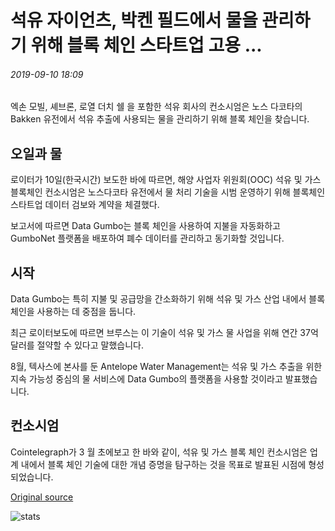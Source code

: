 # 석유 자이언츠, 박켄 필드에서 물을 관리하기 위해 블록 체인 스타트업 고용 ...

###### 2019-09-10 18:09

엑손 모빌, 셰브론, 로열 더치 쉘 을 포함한 석유 회사의 컨소시엄은 노스 다코타의 Bakken 유전에서 석유 추출에 사용되는 물을 관리하기 위해 블록 체인을 찾습니다.

## 오일과 물

로이터가 10일(한국시간) 보도한 바에 따르면, 해양 사업자 위원회(OOC) 석유 및 가스 블록체인 컨소시엄은 노스다코타 유전에서 물 처리 기술을 시범 운영하기 위해 블록체인 스타트업 데이터 검보와 계약을 체결했다.

보고서에 따르면 Data Gumbo는 블록 체인을 사용하여 지불을 자동화하고 GumboNet 플랫폼을 배포하여 폐수 데이터를 관리하고 동기화할 것입니다.

## 시작

Data Gumbo는 특히 지불 및 공급망을 간소화하기 위해 석유 및 가스 산업 내에서 블록 체인을 사용하는 데 중점을 둡니다.

최근 로이터보도에 따르면 브루스는 이 기술이 석유 및 가스 물 사업을 위해 연간 37억 달러를 절약할 수 있다고 말했습니다.

8월, 텍사스에 본사를 둔 Antelope Water Management는 석유 및 가스 추출을 위한 지속 가능성 중심의 물 서비스에 Data Gumbo의 플랫폼을 사용할 것이라고 발표했습니다.

## 컨소시엄

Cointelegraph가 3 월 초에보고 한 바와 같이, 석유 및 가스 블록 체인 컨소시엄은 업계 내에서 블록 체인 기술에 대한 개념 증명을 탐구하는 것을 목표로 발표된 시점에 형성되었습니다.

[Original source](https://cointelegraph.com/news/oil-giants-hire-blockchain-startup-to-manage-water-in-bakken-fields)

![stats](https://c.statcounter.com/11760860/0/a89fa40b/1/ "stats")